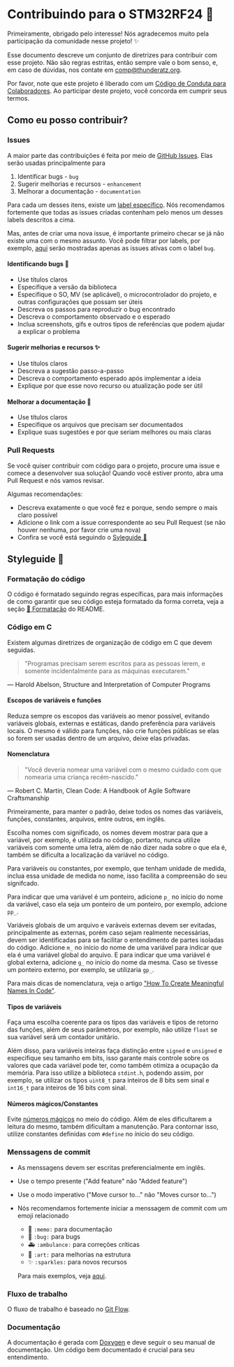 # Contribuindo para o STM32RF24 🚀

Primeiramente, obrigado pelo interesse! Nós agradecemos muito pela participação da comunidade nesse projeto! ✨

Esse documento descreve um conjunto de diretrizes para contribuir com esse projeto. Não são regras estritas, então sempre vale o bom senso, e, em caso de dúvidas, nos contate em comp@thunderatz.org.

Por favor, note que este projeto é liberado com um [Código de Conduta para Colaboradores](./CODE_OF_CONDUCT.pt-br.md). Ao participar deste projeto, você concorda em cumprir seus termos.

## Como eu posso contribuir?

### Issues

A maior parte das contribuições é feita por meio de [GitHub Issues](https://guides.github.com/features/issues/). Elas serão usadas principalmente para

1. Identificar bugs - `bug`
2. Sugerir melhorias e recursos - `enhancement`
3. Melhorar a documentação - `documentation`

Para cada um desses itens, existe um [label específico](https://docs.github.com/en/enterprise/2.17/user/github/managing-your-work-on-github/applying-labels-to-issues-and-pull-requests). Nós recomendamos fortemente que todas as issues criadas contenham pelo menos um desses labels descritos a cima.

Mas, antes de criar uma nova issue, é importante primeiro checar se já não existe uma com o mesmo assunto. Você pode filtrar por labels, por exemplo, [aqui](https://github.com/ThundeRatz/STM32RF24/labels/bug) serão mostradas apenas as issues ativas com o label `bug`.

#### Identificando bugs 🐛

- Use títulos claros
- Especifique a versão da biblioteca
- Especifique o SO, MV (se aplicável), o microcontrolador do projeto, e outras configurações que possam ser úteis
- Descreva os passos para reproduzir o bug encontrado
- Descreva o comportamento observado e o esperado
- Inclua screenshots, gifs e outros tipos de referências que podem ajudar a explicar o problema

#### Sugerir melhorias e recursos ✨

- Use títulos claros
- Descreva a sugestão passo-a-passo
- Descreva o comportamento esperado após implementar a ideia
- Explique por que esse novo recurso ou atualização pode ser útil

#### Melhorar a documentação 📝

- Use títulos claros
- Especifique os arquivos que precisam ser documentados
- Explique suas sugestões e por que seriam melhores ou mais claras

### Pull Requests

Se você quiser contribuir com código para o projeto, procure uma issue e comece a desenvolver sua solução! Quando você estiver pronto, abra uma Pull Request e nós vamos revisar.

Algumas recomendações:

- Descreva exatamente o que você fez e porque, sendo sempre o mais claro possível
- Adicione o link com a issue correspondente ao seu Pull Request (se não houver nenhuma, por favor crie uma nova)
- Confira se você está seguindo o [Syleguide 💄](#styleguide-)

## Styleguide 💄

### Formatação do código

O código é formatado seguindo regras específicas, para mais informações de como garantir que seu código esteja formatado da forma correta, veja a seção [🎨 Formatação](./README.pt-br.md#-formatação) do README.

### Código em C

Existem algumas diretrizes de organização de código em C que devem seguidas.

> "Programas precisam serem escritos para as pessoas lerem,
> e somente incidentalmente para as máquinas executarem."

― Harold Abelson, Structure and Interpretation of Computer Programs

#### Escopos de variáveis e funções

Reduza sempre os escopos das variáveis ao menor possível, evitando variáveis globais, externas e estáticas, dando preferência para variáveis locais. O mesmo é válido para funções, não crie funções públicas se elas so forem ser usadas dentro de um arquivo, deixe elas privadas.

#### Nomenclatura

> "Você deveria nomear uma variável com o mesmo cuidado
> com que nomearia uma criança recém-nascido."

― Robert C. Martin, Clean Code: A Handbook of Agile Software Craftsmanship

Primeiramente, para manter o padrão, deixe todos os nomes das variáveis, funções, constantes, arquivos, entre outros, em inglês.

Escolha nomes com significado, os nomes devem mostrar para que a variável, por exemplo, é utilizada no código, portanto, nunca utilize variáveis com somente uma letra, além de não dizer nada sobre o que ela é, também se dificulta a localização da variável no código.

Para variáveis ou constantes, por exemplo, que tenham unidade de medida, inclua essa unidade de medida no nome, isso facilita a compreensão do seu signifcado.

Para indicar que uma variável é um ponteiro, adicione `p_` no início do nome da variável, caso ela seja um ponteiro de um ponteiro, por exemplo, adcione `pp_`.

Variáveis globais de um arquivo e varáveis externas devem ser evitadas, principalmente as externas, porém caso sejam realmente necessárias, devem ser identificadas para se facilitar o entendimento de partes isoladas do código. Adicione `m_` no início do nome de uma variável para indicar que ela é uma variável global do arquivo. E para indicar que uma variável é global externa, adicione `g_` no início do nome da mesma. Caso se tivesse um ponteiro externo, por exemplo, se utilizaria `gp_`.

Para mais dicas de nomenclatura, veja o artigo ["How To Create Meaningful Names In Code"](https://medium.com/better-programming/how-to-create-meaningful-names-in-code-20d7476537d4).

#### Tipos de variáveis

Faça uma escolha coerente para os tipos das variáveis e tipos de retorno das funções, além de seus parâmetros, por exemplo, não utilize `float` se sua variável será um contador unitário.

Além disso, para variáveis inteiras faça distinção entre `signed` e `unsigned` e especifique seu tamanho em bits, isso garante mais controle sobre os valores que cada variável pode ter, como também otimiza a ocupação da memória. Para isso utilize a biblioteca `stdint.h`, podendo assim, por exemplo, se utilizar os tipos `uint8_t` para inteiros de 8 bits sem sinal e `int16_t` para inteiros de 16 bits com sinal.

#### Números mágicos/Constantes

Evite [números mágicos](https://pt.wikipedia.org/wiki/N%C3%BAmero_m%C3%A1gico_(programa%C3%A7%C3%A3o_de_sistemas)) no meio do código. Além de eles dificultarem a leitura do mesmo, também dificultam a manutenção. Para contornar isso, utilize constantes definidas com `#define` no ínicio do seu código.

### Menssagens de commit

- As menssagens devem ser escritas preferencialmente em inglês.
- Use o tempo presente ("Add feature" não "Added feature")
- Use o modo imperativo ("Move cursor to..." não "Moves cursor to...")
- Nós recomendamos fortemente iniciar a menssagem de commit com um emoji relacionado
  - 📝 `:memo:` para documentação
  - 🐛 `:bug:` para bugs
  - 🚑 `:ambulance:` para correções críticas
  - 🎨 `:art:` para melhorias na estrutura
  - ✨ `:sparkles:` para novos recursos

  Para mais exemplos, veja [aqui](https://gitmoji.carloscuesta.me/).

### Fluxo de trabalho

O fluxo de trabalho é baseado no [Git Flow](https://nvie.com/posts/a-successful-git-branching-model/).

### Documentação

A documentação é gerada com [Doxygen](https://www.doxygen.nl/index.html) e deve seguir o seu manual de documentação. Um código bem documentado é crucial para seu entendimento.